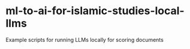 # ml-to-ai-for-islamic-studies-local-llms
Example scripts for running LLMs locally for scoring documents
